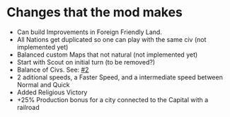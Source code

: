 # Changes that the mod makes


- Can build Improvements in Foreign Friendly Land.
- All Nations get duplicated so one can play with the same civ (not implemented yet)
- Balanced custom Maps that not natural (not implemented yet)
- Start with Scout on initial turn (to be removed?)
- Balance of Civs. See: [#2](https://github.com/Caballero-Arepa/Multiplayer-Enhancer/issues/2)
- 2 aditional speeds, a Faster Speed, and a intermediate speed between Normal and Quick
- Added Religious Victory
- +25% Production bonus for a city connected to the Capital with a railroad
